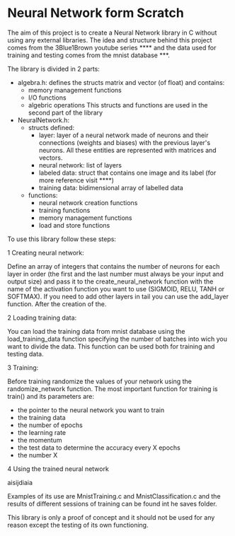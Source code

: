 # Neural Network form Scratch

The aim of this project is to create a Neural Network library in C without using any external libraries.
The idea and structure behind this project comes from the 3Blue1Brown youtube series **** and the data used for training and testing comes from the mnist database ***.

The library is divided in 2 parts:
- algebra.h: defines the structs matrix and vector (of float) and contains:
   * memory management functions
   * I/O functions
   * algebric operations
  This structs and functions are used in the second part of the library
- NeuralNetwork.h: 
   - structs defined:
     * layer: layer of a neural network made of neurons and their connections (weights and biases) with the previous layer's neurons. All these entities are represented with matrices and vectors.
     * neural network: list of layers
     * labeled data: struct that contains one image and its label (for more reference visit ****)
     * training data: bidimensional array of labelled data
   - functions:
     * neural network creation functions
     * training functions
     * memory management functions
     * load and store functions

To use this library follow these steps:

1 Creating neural network:

Define an array of integers that contains the number of neurons for each layer in order (the first and the last number must always be your input and output size) and pass it to the create_neural_network function with the name of the activation function you want to use (SIGMOID, RELU, TANH or SOFTMAX). If you need to add other layers in tail you can use the add_layer function.
After the creation of the.

2 Loading training data:

You can load the training data from mnist database using the load_training_data function specifying the number of batches into wich you want to divide the data. This function can be used both for training and testing data.

3 Training:

Before training randomize the values of your network using the randomize_network function.
The most important function for training is train() and its parameters are:
 - the pointer to the neural network you want to train
 - the training data
 - the number of epochs
 - the learning rate
 - the momentum
 - the test data to determine the accuracy every X epochs
 - the number X

4 Using the trained neural network

aisijdiaia

Examples of its use are MnistTraining.c and MnistClassification.c and the results of different sessions of training can be found int he saves folder.

This library is only a proof of concept and it should not be used for any reason except the testing of its own functioning.





